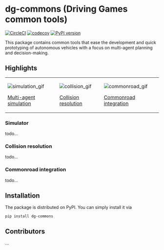 # dg-commons (Driving Games common tools)

[![CircleCI](https://circleci.com/gh/idsc-frazzoli/dg-commons/tree/master.svg?style=svg&circle-token=19e654261b71d1fa32c2991574d17dde93a23502)](https://circleci.com/gh/idsc-frazzoli/dg-commons/tree/master)
[![codecov](https://codecov.io/gh/idsc-frazzoli/dg-commons/branch/master/graph/badge.svg?token=jqhkIa4fzB)](https://codecov.io/gh/idsc-frazzoli/dg-commons)
[![PyPI version](https://badge.fury.io/py/dg-commons.svg)](https://badge.fury.io/py/dg-commons)

This package contains common tools that ease the development and quick prototyping of autonomous vehicles with a
focus on multi-agent planning and decision-making.

## Highlights

<table>
<tr>
<td>

![simulation_gif]()

[Multi-agent simulation](#multi-agent-simulation)

<td>

![collision_gif]()

[Collision resolution](#collision-resolution)

<td>

![commonroad_gif]()

[Commonroad integration](#commonroad-integration)


</tr>
</table>


### Simulator
todo...

### Collision resolution
todo...

### Commonroad integration
todo...

## Installation

The package is distributed on PyPI. You can simply install it via

```shell
pip install dg-commons
```

## Contributors
...

